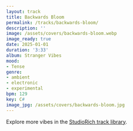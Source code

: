 ```yaml
---
layout: track
title: Backwards Bloom
permalink: /tracks/backwards-bloom/
description: ''
image: /assets/covers/backwards-bloom.webp
image_ready: true
date: 2025-01-01
duration: '3:33'
album: Stranger Vibes
mood:
- Tense
genre:
- ambient
- electronic
- experimental
bpm: 129
key: C#
image_jpg: /assets/covers/backwards-bloom.jpg
---
```


Explore more vibes in the [StudioRich track library](/tracks/).
